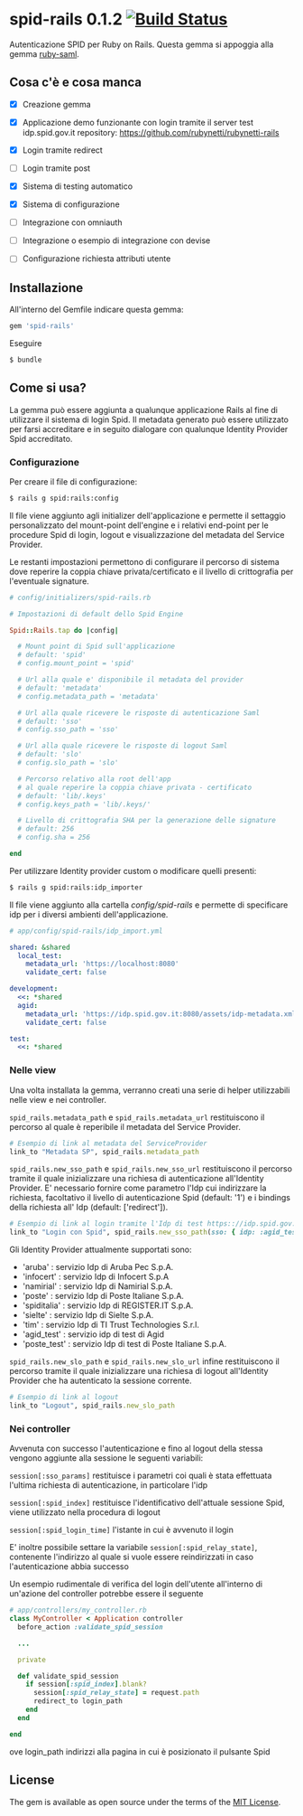 # spid-rails 0.1.2 [![Build Status](https://secure.travis-ci.org/italia/spid-rails.svg)](http://travis-ci.org/italia/spid-rails)
Autenticazione SPID per Ruby on Rails.
Questa gemma si appoggia alla gemma [ruby-saml](https://github.com/onelogin/ruby-saml).

## Cosa c'è e cosa manca
- [x] Creazione gemma
- [x] Applicazione demo funzionante con login tramite il server test idp.spid.gov.it
repository: https://github.com/rubynetti/rubynetti-rails
- [x] Login tramite redirect
- [ ] Login tramite post
- [X] Sistema di testing automatico
- [X] Sistema di configurazione
- [ ] Integrazione con omniauth
- [ ] Integrazione o esempio di integrazione con devise
- [ ] Configurazione richiesta attributi utente


## Installazione
All'interno del Gemfile indicare questa gemma:

```ruby
gem 'spid-rails'
```

Eseguire

```bash
$ bundle
```


## Come si usa?
La gemma può essere aggiunta a qualunque applicazione Rails al fine di utilizzare il sistema di login Spid.
Il metadata generato può essere utilizzato per farsi accreditare e in seguito dialogare con qualunque Identity Provider Spid accreditato.


### Configurazione

Per creare il file di configurazione:

```bash
$ rails g spid:rails:config
```

Il file viene aggiunto agli initializer dell'applicazione e permette il settaggio personalizzato del mount-point dell'engine e i relativi end-point per le procedure Spid di login, logout e visualizzazione del metadata del Service Provider.

Le restanti impostazioni permettono di configurare il percorso di sistema dove reperire la coppia chiave privata/certificato e il livello di crittografia per l'eventuale signature.

```ruby
# config/initializers/spid-rails.rb

# Impostazioni di default dello Spid Engine

Spid::Rails.tap do |config|

  # Mount point di Spid sull'applicazione
  # default: 'spid'
  # config.mount_point = 'spid'

  # Url alla quale e' disponibile il metadata del provider
  # default: 'metadata'
  # config.metadata_path = 'metadata'

  # Url alla quale ricevere le risposte di autenticazione Saml
  # default: 'sso'
  # config.sso_path = 'sso'

  # Url alla quale ricevere le risposte di logout Saml
  # default: 'slo'
  # config.slo_path = 'slo'

  # Percorso relativo alla root dell'app
  # al quale reperire la coppia chiave privata - certificato
  # default: 'lib/.keys'
  # config.keys_path = 'lib/.keys/'

  # Livello di crittografia SHA per la generazione delle signature
  # default: 256
  # config.sha = 256

end
```


Per utilizzare Identity provider custom o modificare quelli presenti:

```bash
$ rails g spid:rails:idp_importer
```

Il file viene aggiunto alla cartella _config/spid-rails_ e permette di specificare idp per i diversi ambienti dell'applicazione.

```YAML
# app/config/spid-rails/idp_import.yml

shared: &shared
  local_test:
    metadata_url: 'https://localhost:8080'
    validate_cert: false

development:
  <<: *shared
  agid:
    metadata_url: 'https://idp.spid.gov.it:8080/assets/idp-metadata.xml'
    validate_cert: false

test:
  <<: *shared
```


### Nelle view

Una volta installata la gemma, verranno creati una serie di helper utilizzabili nelle view e nei controller.

```spid_rails.metadata_path``` e ```spid_rails.metadata_url``` restituiscono il percorso al quale è reperibile il metadata del Service Provider.
```ruby
# Esempio di link al metadata del ServiceProvider
link_to "Metadata SP", spid_rails.metadata_path
```


```spid_rails.new_sso_path``` e ```spid_rails.new_sso_url``` restituiscono il percorso tramite il quale inizializzare una richiesa di autenticazione all'Identity Provider.
E' necessario fornire come parametro l'Idp cui indirizzare la richiesta, facoltativo il livello di autenticazione Spid (default: '1') e i bindings della richiesta all' Idp (default: ['redirect']).
```ruby
# Esempio di link al login tramite l'Idp di test https:://idp.spid.gov.it
link_to "Login con Spid", spid_rails.new_sso_path(sso: { idp: :agid_test, spid_level: 2 })
```

Gli Identity Provider attualmente supportati sono:
- 'aruba'      : servizio Idp di Aruba Pec S.p.A.
- 'infocert'   : servizio Idp di Infocert S.p.A
- 'namirial'   : servizio Idp di Namirial S.p.A.
- 'poste'      : servizio Idp di Poste Italiane S.p.A.
- 'spiditalia' : servizio Idp di REGISTER.IT S.p.A.
- 'sielte'     : servizio Idp di Sielte S.p.A.
- 'tim'        : servizio Idp di TI Trust Technologies S.r.l.
- 'agid_test'  : servizio idp di test di Agid
- 'poste_test' : servizio Idp di test di Poste Italiane S.p.A.


```spid_rails.new_slo_path``` e ```spid_rails.new_slo_url``` infine restituiscono il percorso tramite il quale inizializzare una richiesa di logout all'Identity Provider che ha autenticato la sessione corrente.
```ruby
# Esempio di link al logout
link_to "Logout", spid_rails.new_slo_path
```


### Nei controller

Avvenuta con successo l'autenticazione e fino al logout della stessa vengono aggiunte alla sessione le seguenti variabili:

```session[:sso_params]``` restituisce i parametri coi quali è stata effettuata l'ultima richiesta di autenticazione, in particolare l'idp

```session[:spid_index]```        restituisce l'identificativo dell'attuale sessione Spid, viene utilizzato nella procedura di logout

```session[:spid_login_time]``` l'istante in cui è avvenuto il login

E' inoltre possibile settare la variabile ```session[:spid_relay_state]```, contenente l'indirizzo al quale si vuole essere reindirizzati in caso l'autenticazione abbia successo

Un esempio rudimentale di verifica del login dell'utente all'interno di un'azione del controller potrebbe essere il seguente
```ruby
# app/controllers/my_controller.rb
class MyController < Application controller
  before_action :validate_spid_session

  ...

  private

  def validate_spid_session
    if session[:spid_index].blank?
      session[:spid_relay_state] = request.path
      redirect_to login_path
    end
  end

end
```
ove login_path indirizzi alla pagina in cui è posizionato il pulsante Spid


## License
The gem is available as open source under the terms of the [MIT License](http://opensource.org/licenses/MIT).
